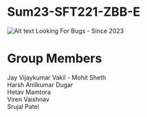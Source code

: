 # Sum23-SFT221-ZBB-E

![Alt text](https://freepngimg.com/thumb/bugs/2-2-bug-png-8.png)
Looking For Bugs - Since 2023

# Group Members <br/>
Jay Vijaykumar Vakil - 
Mohit Sheth <br/>
Harsh Anilkumar Dugar <br/>
Hetav Mamtora  <br/>
Viren Vaishnav  <br />
Srujal Patel <br />



